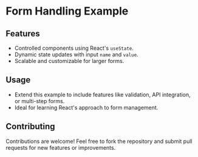# Form Handling Example
## Features
- Controlled components using React's `useState`.
- Dynamic state updates with input `name` and `value`.
- Scalable and customizable for larger forms.

## Usage
- Extend this example to include features like validation, API integration, or multi-step forms.
- Ideal for learning React's approach to form management.

## Contributing
Contributions are welcome! Feel free to fork the repository and submit pull requests for new features or improvements.


